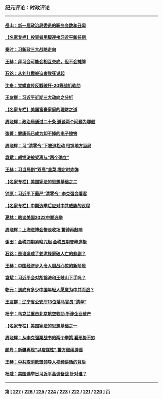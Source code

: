 ### 纪元评论：时政评论
---
#### [岳山：新一届政治局委员的职务变数和丑闻](../../pages/nsc1025/n13864753.md) 
#### [【名家专栏】投资者用脚迎接习近平新任期 ](../../pages/nsc1025/n13864724.md) 
#### [秦时：习新政三大战略走向](../../pages/nsc1025/n13864612.md) 
#### [王赫：拜习会可能会相互交底，但不会摊牌](../../pages/nsc1025/n13864603.md) 
#### [石铭：从刘红霞被迫害致死说起](../../pages/nsc1025/n13864511.md) 
#### [沈舟：党媒宣传反戳破歼-20等战机软肋](../../pages/nsc1025/n13864428.md) 
#### [王友群：习近平近期三大动向之分析](../../pages/nsc1025/n13864398.md) 
#### [【名家专栏】美国富豪家庭的理财之道](../../pages/nsc1025/n13864204.md) 
#### [周晓辉：政治局通过二十条 避谈两个问题为哪般](../../pages/nsc1025/n13864323.md) 
#### [张菁：健康码已成为卸不掉的电子镣铐](../../pages/nsc1025/n13864112.md) 
#### [周晓辉：习“清零令”下被迫松动 甩锅地方当局](../../pages/nsc1025/n13864129.md) 
#### [袁斌：胡锦涛被架离与“两个确立”](../../pages/nsc1025/n13864131.md) 
#### [王赫：习当局割“双高”韭菜 埋定时炸弹](../../pages/nsc1025/n13864124.md) 
#### [【名家专栏】美国宪法的思想基础之二](../../pages/nsc1025/n13863448.md) 
#### [钟原：习近平下最严“清零令” 李克强变看客](../../pages/nsc1025/n13863710.md) 
#### [【名家专栏】中期选举后应对中共威胁的议程](../../pages/nsc1025/n13863449.md) 
#### [夏林：略谈美国2022中期选举](../../pages/nsc1025/n13863640.md) 
#### [周晓辉：上海进博会惨淡收场 警钟再敲响](../../pages/nsc1025/n13863574.md) 
#### [谢田：金税四期紧箍咒起 金税五期登峰造极](../../pages/nsc1025/n13863576.md) 
#### [石铭：是谁造成了姜洪禄家破人亡的悲剧？](../../pages/nsc1025/n13863223.md) 
#### [王赫：中国经济步入令人胆战心惊的新阶段](../../pages/nsc1025/n13863017.md) 
#### [袁斌：习近平会对胡锦涛和王岐山下手吗？](../../pages/nsc1025/n13863055.md) 
#### [乾元：到底有多少中国年轻人愿意为中共而战？](../../pages/nsc1025/n13863027.md) 
#### [王友群：辽宁省公安厅13位落马官员“清单”](../../pages/nsc1025/n13862934.md) 
#### [杨宁：乌克兰重击北京航空软肋 所涉企业破产](../../pages/nsc1025/n13862758.md) 
#### [【名家专栏】美国宪法的思想基础之一](../../pages/nsc1025/n13862678.md) 
#### [周晓辉：从李克强栗战书的两个举策 看形势不妙](../../pages/nsc1025/n13862541.md) 
#### [颜丹：新疆再现“以疫谋性” 警方继续辟谣](../../pages/nsc1025/n13862514.md) 
#### [王赫：中共取消欧盟领导人视频讲话的背后](../../pages/nsc1025/n13862165.md) 
#### [杨威：美国选举日习近平高调备战 针对谁？](../../pages/nsc1025/n13862147.md) 

---
#### 第 [ [227](./227.md) / [226](./226.md) / [225](./225.md) / [224](./224.md) / [223](./223.md) / [222](./222.md) / [221](./221.md) / [220](./220.md) ] 页
